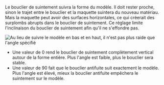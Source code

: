 Le bouclier de suintement suivra la forme du modèle. Il doit rester proche, sinon le trajet entre le bouclier et la maquette suintera du nouveau matériau. Mais la maquette peut avoir des surfaces horizontales, ce qui créerait des surplombs abrupts dans le bouclier de suintement. Ce réglage limite l'inclinaison du bouclier de suintement afin qu'il ne s'effondre pas.

![Au lieu de suivre le modèle en bas et en haut, il n'est pas plus raide que l'angle spécifié](../../../articles/images/ooze_shield.svg)

* Une valeur de 0 rend le bouclier de suintement complètement vertical autour de la forme entière. Plus l'angle est faible, plus le bouclier sera stable.
* Une valeur de 90 fait que le bouclier antifuite suit exactement le modèle. Plus l'angle est élevé, mieux la bouclier antifuite empêchera le suintement sur le modèle.
